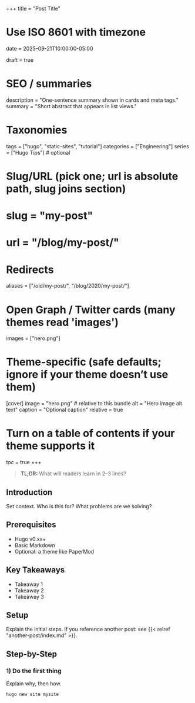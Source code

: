 +++
title = "Post Title"
# Use ISO 8601 with timezone
date = 2025-09-21T10:00:00-05:00
<!-- lastmod = 2025-09-21T10:00:00-05:00 -->
draft = true

# SEO / summaries
description = "One-sentence summary shown in cards and meta tags."
summary = "Short abstract that appears in list views."

# Taxonomies
tags = ["hugo", "static-sites", "tutorial"]
categories = ["Engineering"]
series = ["Hugo Tips"]  # optional

# Slug/URL (pick one; url is absolute path, slug joins section)
# slug = "my-post"
# url = "/blog/my-post/"

# Redirects
aliases = ["/old/my-post/", "/blog/2020/my-post/"]

# Open Graph / Twitter cards (many themes read 'images')
images = ["hero.png"]

# Theme-specific (safe defaults; ignore if your theme doesn’t use them)
[cover]
  image = "hero.png"    # relative to this bundle
  alt = "Hero image alt text"
  caption = "Optional caption"
  relative = true

# Turn on a table of contents if your theme supports it
toc = true
+++

> **TL;DR:** What will readers learn in 2–3 lines?

## Introduction
Set context. Who is this for? What problems are we solving?

## Prerequisites
- Hugo v0.xx+
- Basic Markdown
- Optional: a theme like PaperMod

## Key Takeaways
- Takeaway 1
- Takeaway 2
- Takeaway 3

## Setup
Explain the initial steps. If you reference another post: see {{< relref "another-post/index.md" >}}.

## Step-by-Step
### 1) Do the first thing
Explain why, then how.

```bash
hugo new site mysite
